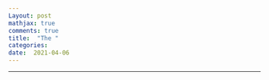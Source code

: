 ```yaml
---
Layout: post
mathjax: true
comments: true
title:  "The "
categories:
date:  2021-04-06
---
```


---

